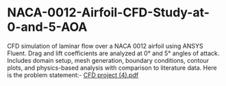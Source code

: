 # NACA-0012-Airfoil-CFD-Study-at-0-and-5-AOA
CFD simulation of laminar flow over a NACA 0012 airfoil using ANSYS Fluent. Drag and lift coefficients are analyzed at 0° and 5° angles of attack. Includes domain setup, mesh generation, boundary conditions, contour plots, and physics-based analysis with comparison to literature data. Here is the problem statement:-
[CFD project (4).pdf](https://github.com/user-attachments/files/20076365/CFD.project.4.pdf)

